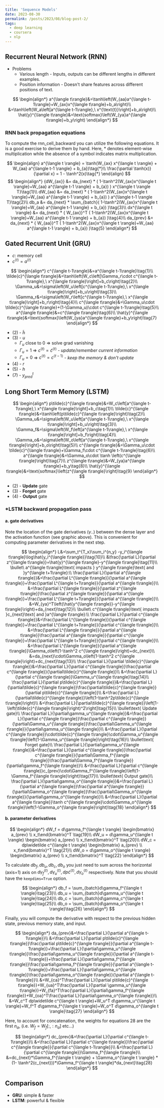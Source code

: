 ```yaml
---
title: 'Sequence Models'
date: 2023-08-30
permalink: /posts/2023/08/blog-post-2/
tags:
  - deep learning
  - coursera
  - nlp
---
```


## Recurrent Neural Network (RNN)

- Problems
  - Various length - Inputs, outputs can be different lengths in different examples.
  - Position information - Doesn't share features across different positions of text.

$$
    \begin{align*}
        a^{\langle t\rangle}&=\tanh\left(W_{aa}a^{\langle t-1\rangle}+W_{ax}x^{\langle t\rangle}+b_a\right)\\
        &=\tanh\left(W_a\left[a^{\langle t-1\rangle},\ x^{\text{t}}\right]+b_a\right)\\
        \hat{y}^{\langle t\rangle}&=\text{softmax}\left(W_{ya}a^{\langle t\rangle}+b_y\right)
    \end{align*}
$$

### RNN back propagation equations

To compute the rnn_cell_backward you can utilize the following equations. It is a good exercise to derive them by hand. Here, $*$ denotes element-wise multiplication while the absence of a symbol indicates matrix multiplication.

$$
    \begin{align}
        a^{\langle t \rangle} = \tanh(W_{ax} x^{\langle t \rangle} + W_{aa} a^{\langle t-1 \rangle} + b_{a})\tag{*}\\
        \frac{\partial \tanh(x)} {\partial x} = 1 - \tanh^2(x)\tag{*}
    \end{align}
$$
$$
    \begin{align*}
        {dW_{ax}} &= da_{next} * ( 1-\tanh^2(W_{ax}x^{\langle t \rangle}+W_{aa} a^{\langle t-1 \rangle} + b_{a}) ) x^{\langle t \rangle T}\tag{1}\\
        dW_{aa} &= da_{next} * ( 1-\tanh^2(W_{ax}x^{\langle t \rangle}+W_{aa} a^{\langle t-1 \rangle} + b_{a}) )  a^{\langle t-1 \rangle T}\tag{2}\\
        db_a &= da_{next} * \sum_{batch}( 1-\tanh^2(W_{ax}x^{\langle t \rangle}+W_{aa} a^{\langle t-1 \rangle} + b_{a}) )\tag{3}\\
        dx^{\langle t \rangle} &= da_{next} * { W_{ax}}^T ( 1-\tanh^2(W_{ax}x^{\langle t \rangle}+W_{aa} a^{\langle t-1 \rangle} + b_{a}) )\tag{4}\\
        da_{prev} &= da_{next} * { W_{aa}}^T ( 1-\tanh^2(W_{ax}x^{\langle t \rangle}+W_{aa} a^{\langle t-1 \rangle} + b_{a}) )\tag{5}
    \end{align*}
$$

## Gated Recurrent Unit (GRU)

- $c$: memory cell
- $c^{\langle t\rangle}=a^{\langle t\rangle}$

$$
    \begin{align*}
        c^{\langle t-1\rangle}&=a^{\langle t-1\rangle}\tag{1}\\
        \tilde{c}^{\langle t\rangle}&=\tanh\left(W_c\left[\Gamma_r\cdot c^{\langle t-1\rangle},\ x^{\langle t\rangle}\right]+b_c\right)\tag{2}\\
        \Gamma_u&=\sigma\left(W_u\left[c^{\langle t-1\rangle},\ x^{\langle t\rangle}\right]+b_u\right)\tag{3}\\
        \Gamma_r&=\sigma\left(W_r\left[c^{\langle t-1\rangle},\ x^{\langle t\rangle}\right]+b_r\right)\tag{4}\\
        c^{\langle t\rangle}&=\Gamma_u\cdot \tilde{c}^{\langle t\rangle}+(1-\Gamma_u)\cdot c^{\langle t-1\rangle}\tag{5}\\
        a^{\langle t\rangle}&=c^{\langle t\rangle}\tag{6}\\
        \hat{y}^{\langle t\rangle}&=\text{softmax}\left(W_{ya}a^{\langle t\rangle}+b_y\right)\tag{7}
    \end{align*}
$$

- (2) - $\tilde{h}$
- (3) - $u$
  - $\Gamma_u$ close to 0 $\Rightarrow$ solve grad vanishing
  - $\Gamma_u=1$ $\Rightarrow$ $c^{\langle t\rangle}=\tilde{c}^{\langle t\rangle}$ - *update/remember current information*
  - $\Gamma_u=0$ $\Rightarrow$ $c^{\langle t\rangle}=c^{\langle t-1\rangle}$ - *keep the memory & don't update*
- (4) - $r$
- (5) - $h$
- (7) - $y_{pred}^t$

## Long Short Term Memory (LSTM)

$$
    \begin{align*}
        p\tilde{c}^{\langle t\rangle}&=W_c\left[a^{\langle t-1\rangle},\ x^{\langle t\rangle}\right]+b_c\tag{1}\\
        \tilde{c}^{\langle t\rangle}&=\tanh\left(p\tilde{c}^{\langle t\rangle}\right)\tag{2}\\
        \Gamma_u&=\sigma\left(W_u\left[a^{\langle t-1\rangle},\ x^{\langle t\rangle}\right]+b_u\right)\tag{3}\\
        \Gamma_f&=\sigma\left(W_f\left[a^{\langle t-1\rangle},\ x^{\langle t\rangle}\right]+b_f\right)\tag{4}\\
        \Gamma_o&=\sigma\left(W_o\left[a^{\langle t-1\rangle},\ x^{\langle t\rangle}\right]+b_o\right)\tag{5}\\
        c^{\langle t\rangle}&=\Gamma_u\cdot \tilde{c}^{\langle t\rangle}+\Gamma_f\cdot c^{\langle t-1\rangle}\tag{6}\\
        a^{\langle t\rangle}&=\Gamma_o\cdot \tanh \left(c^{\langle t\rangle}\right)\tag{7}\\
        z^{\langle t\rangle}&=W_{ya}a^{\langle t\rangle}+b_y\tag{8}\\
        \hat{y}^{\langle t\rangle}&=\text{softmax}\left(z^{\langle t\rangle}\right)\tag{9}
    \end{align*}
$$

- (2) - **Update** gate
- (3) - **Forget** gate
- (4) - **Output** gate

### *LSTM backward propagation pass

#### a. gate derivatives

Note the location of the gate derivatives ($\gamma$..) between the dense layer and the activation function (see graphic above). This is convenient for computing parameter derivatives in the next step.

$$
    \begin{align*}
        L&=\sum_t^{T_x}\sum_i^{n_y} -y_i^{\langle t\rangle}\log\hat{y_i^{\langle t\rangle}}\tag{10}\\
        &\frac{\partial L}{\partial z^{\langle t\rangle}}=\hat{y}^{\langle t\rangle}-y^{\langle t\rangle}\tag{11}\\
        \bullet\ a^{\langle t\rangle}\text{ impacts } y^{\langle t\rangle}\text{ and }y^{\langle t+1\rangle}:\\
        \frac{\partial L}{\partial a^{\langle t\rangle}}&=\frac{\partial L^{\langle t\rangle}}{\partial a^{\langle t\rangle}}+\frac{\partial L^{\langle t+1\rangle}}{\partial a^{\langle t\rangle}}\\
        &=\frac{\partial L^{\langle t\rangle}}{\partial z^{\langle t\rangle}}\frac{\partial z^{\langle t\rangle}}{\partial a^{\langle t\rangle}}+\frac{\partial L^{\langle t+1\rangle}}{\partial a^{\langle t\rangle}}\\
        &=W_{ya}^T\left(\hat{y^{\langle t\rangle}}-y^{\langle t\rangle}\right)+da_{next}\tag{12}\\
        \bullet\ c^{\langle t\rangle}\text{ impacts }c_{next}\text{ and }a^{\langle t\rangle}:\\
        \frac{\partial L}{\partial c^{\langle t\rangle}}&=\frac{\partial L^{\langle t\rangle}}{\partial c^{\langle t\rangle}}+\frac{\partial L^{\langle t+1\rangle}}{\partial c^{\langle t\rangle}}\\
        &=\frac{\partial L^{\langle t\rangle}}{\partial a^{\langle t\rangle}}\frac{\partial a^{\langle t\rangle}}{\partial c^{\langle t\rangle}}+\frac{\partial L^{\langle t+1\rangle}}{\partial c^{\langle t\rangle}}\\
        &=\frac{\partial L^{\langle t\rangle}}{\partial a^{\langle t\rangle}}\Gamma_o\left(1-\tanh^2 c^{\langle t\rangle}\right)+dc_{next}\\
        &=da_{next}\cdot\Gamma_o\left(1-\tanh^2 c^{\langle t\rangle}\right)+dc_{next}\tag{13}\\
        \frac{\partial L}{\partial \tilde{c}^{\langle t\rangle}}&=\frac{\partial L}{\partial c^{\langle t\rangle}}\frac{\partial c^{\langle t\rangle}}{\partial\tilde{c}^{\langle t\rangle}}\\
        &=\frac{\partial L}{\partial c^{\langle t\rangle}}\Gamma_u^{\langle t\rangle}\tag{14}\\
        \frac{\partial L}{\partial p\tilde{c}^{\langle t\rangle}}&=\frac{\partial L}{\partial\tilde{c}^{\langle t\rangle}}\frac{\partial\tilde{c}^{\langle t\rangle}}{\partial p\tilde{c}^{\langle t\rangle}}\\
        &=\frac{\partial L}{\partial\tilde{c}^{\langle t\rangle}}\left(1-\tanh^2p\tilde{c}^{\langle t\rangle}\right)\\
        &=\frac{\partial L}{\partial\tilde{c}^{\langle t\rangle}}\left[1-\left(\tilde{c}^{\langle t\rangle}\right)^2\right]\tag{15}\\
        \bullet\text{ Update gate}\\
        \frac{\partial L}{\partial\gamma_u^{\langle t\rangle}}&=\frac{\partial L}{\partial c^{\langle t\rangle}}\frac{\partial c^{\langle t\rangle}}{\partial\Gamma_u^{\langle t\rangle}}\frac{\partial\Gamma_u^{\langle t\rangle}}{\partial\gamma_u^{\langle t\rangle}}\\
        &=\frac{\partial L}{\partial c^{\langle t\rangle}}\cdot\tilde{c}^{\langle t\rangle}\cdot\Gamma_u^{\langle t\rangle}\left(1-\Gamma_u^{\langle t\rangle}\right)\tag{16}\\
        \bullet\text{ Forget gate}\\
        \frac{\partial L}{\partial\gamma_u^{\langle t\rangle}}&=\frac{\partial L}{\partial c^{\langle t\rangle}}\frac{\partial c^{\langle t\rangle}}{\partial\Gamma_f^{\langle t\rangle}}\frac{\partial\Gamma_f^{\langle t\rangle}}{\partial\gamma_f^{\langle t\rangle}}\\
        &=\frac{\partial L}{\partial c^{\langle t\rangle}}c_{prev}\cdot\Gamma_f^{\langle t\rangle}\left(1-\Gamma_f^{\langle t\rangle}\right)\tag{17}\\
        \bullet\text{ Output gate}\\
        \frac{\partial L}{\partial\gamma_o^{\langle t\rangle}}&=\frac{\partial L}{\partial a^{\langle t\rangle}}\frac{\partial a^{\langle t\rangle}}{\partial\Gamma_o^{\langle t\rangle}}\frac{\partial\Gamma_o^{\langle t\rangle}}{\partial\gamma_o^{\langle t\rangle}}\\
        &=\frac{\partial L}{\partial a^{\langle t\rangle}}\tanh c^{\langle t\rangle}\cdot\Gamma_o^{\langle t\rangle}\left(1-\Gamma_o^{\langle t\rangle}\right)\tag{18}
    \end{align*}
$$

#### b. parameter derivatives

$$
    \begin{align*}
        dW_f = d\gamma_f^{\langle t \rangle} \begin{bmatrix} a_{prev} \\ x_t\end{bmatrix}^T \tag{19}\\
        dW_u = d\gamma_u^{\langle t \rangle} \begin{bmatrix} a_{prev} \\ x_t\end{bmatrix}^T \tag{20}\\
        dW_c = dp\widetilde c^{\langle t \rangle} \begin{bmatrix} a_{prev} \\ x_t\end{bmatrix}^T \tag{21}\\
        dW_o = d\gamma_o^{\langle t \rangle} \begin{bmatrix} a_{prev} \\ x_t\end{bmatrix}^T \tag{22}
    \end{align*}
$$

To calculate $db_f, db_u, db_c, db_o$ you just need to sum across the horizontal (axis=1) axis on $d\gamma_f^{\langle t \rangle}, d\gamma_u^{\langle t \rangle}, dp\widetilde c^{\langle t \rangle}, d\gamma_o^{\langle t \rangle}$ respectively. Note that you should have the `keepdims=True` option.

$$
    \begin{align*}
        db_f = \sum_{batch}d\gamma_f^{\langle t \rangle}\tag{23}\\
        db_u = \sum_{batch}d\gamma_u^{\langle t \rangle}\tag{24}\\
        db_c = \sum_{batch}d\gamma_c^{\langle t \rangle}\tag{25}\\
        db_o = \sum_{batch}d\gamma_o^{\langle t \rangle}\tag{26}
    \end{align*}
$$

Finally, you will compute the derivative with respect to the previous hidden state, previous memory state, and input.

$$
    \begin{align*}
        da_{prev}&=\frac{\partial L}{\partial a^{\langle t-1\rangle}}\\
        &=\frac{\partial L}{\partial p\tilde{c}^{\langle t\rangle}}\frac{\partial p\tilde{c}^{\langle t\rangle}}{\partial a^{\langle t-1\rangle}}+\frac{\partial L}{\partial\gamma_u^{\langle t\rangle}}\frac{\partial\gamma_u^{\langle t\rangle}}{\partial a^{\langle t-1\rangle}}+\frac{\partial L}{\partial\gamma_f^{\langle t\rangle}}\frac{\partial\gamma_f^{\langle t\rangle}}{\partial a^{\langle t-1\rangle}}+\frac{\partial L}{\partial\gamma_o^{\langle t\rangle}}\frac{\partial\gamma_o^{\langle t\rangle}}{\partial a^{\langle t-1\rangle}}\\
        &=W_{ca}^T\frac{\partial L}{\partial p\tilde{c}^{\langle t\rangle}}+W_{ua}^T\frac{\partial L}{\partial \gamma_u^{\langle t\rangle}}+W_{fa}^T\frac{\partial L}{\partial\gamma_f^{\langle t\rangle}}+W_{oa}^T\frac{\partial L}{\partial\gamma_o^{\langle t\rangle}}\\
        &=W_c^T dp\widetilde c^{\langle t \rangle}+W_u^T d\gamma_u^{\langle t \rangle}+W_f^T d\gamma_f^{\langle t \rangle}+W_o^T d\gamma_o^{\langle t \rangle}\tag{27}
    \end{align*}
$$

Here, to account for concatenation, the weights for equations 28 are the first $n_a$, (i.e. $W_f = W_f[:,:n_a]$ etc...)

$$
    \begin{align*}
        dc_{prev}&=\frac{\partial L}{\partial c^{\langle t-1\rangle}}\\
        &=\frac{\partial L}{\partial c^{\langle t\rangle}}\frac{\partial c^{\langle t\rangle}}{\partial c^{\langle t-1\rangle}}\\
        &=\frac{\partial L}{\partial c^{\langle t\rangle}}\Gamma_f^{\langle t\rangle}\\
        &=dc_{next}*\Gamma_f^{\langle t \rangle} + \Gamma_o^{\langle t \rangle} * (1- \tanh^2(c_{next}))*\Gamma_f^{\langle t \rangle}*da_{next}\tag{28}
    \end{align*}
$$

## Comparison

- **GRU**: simple & faster
- **LSTM**: powerful & flexible
